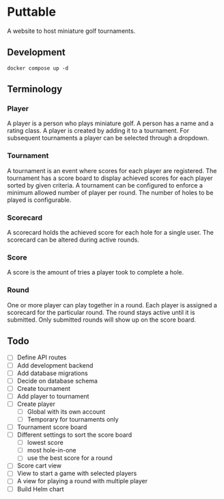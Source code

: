 # Puttable

A website to host miniature golf tournaments.

## Development

```shell
docker compose up -d
```

## Terminology

### Player

A player is a person who plays miniature golf. A person has a name and a rating class.
A player is created by adding it to a tournament. For subsequent tournaments a player can be selected through a dropdown.

### Tournament

A tournament is an event where scores for each player are registered.
The tournament has a score board to display achieved scores for each player sorted by given criteria.
A tournament can be configured to enforce a minimum allowed number of player per round.
The number of holes to be played is configurable.

### Scorecard

A scorecard holds the achieved score for each hole for a single user. The scorecard can be altered during active rounds.  

### Score

A score is the amount of tries a player took to complete a hole.

### Round

One or more player can play together in a round. Each player is assigned a scorecard for the particular round.
The round stays active until it is submitted. Only submitted rounds will show up on the score board.

## Todo

- [ ] Define API routes
- [ ] Add development backend
- [ ] Add database migrations
- [ ] Decide on database schema
- [ ] Create tournament
- [ ] Add player to tournament
- [ ] Create player
  - [ ] Global with its own account
  - [ ] Temporary for tournaments only
- [ ] Tournament score board
- [ ] Different settings to sort the score board
  - [ ] lowest score
  - [ ] most hole-in-one
  - [ ] use the best score for a round
- [ ] Score cart view
- [ ] View to start a game with selected players
- [ ] A view for playing a round with multiple player
- [ ] Build Helm chart